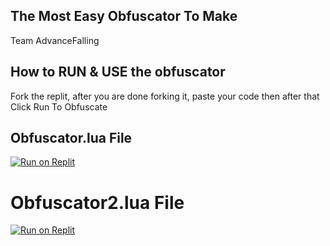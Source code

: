 ## The Most Easy Obfuscator To Make
Team AdvanceFalling

## How to RUN & USE the obfuscator
Fork the replit, after you are done forking it, paste your code then after that Click Run To Obfuscate 

## Obfuscator.lua File
[![Run on Replit](https://binbashbanana.github.io/deploy-buttons/buttons/remade/replit.svg)](https://replit.com/@YellowGreg/AFObfuscate?v=1")

# Obfuscator2.lua File
[![Run on Replit](https://binbashbanana.github.io/deploy-buttons/buttons/remade/replit.svg)](https://replit.com/@YellowGreg/AFobfuscate2?v=1")



